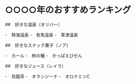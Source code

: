 # ○○○○年のおすすめランキング

##　好きな温泉（オリバー）

-　熱海温泉
-　有馬温泉
-　草津温泉

##　好きなスナック菓子（ノア）

-　カール
-　柿の種
-　かっぱえびせん

##　好きなジュース（レイラ）

-　烏龍茶
-　オランジーナ
-　オロナミンC
